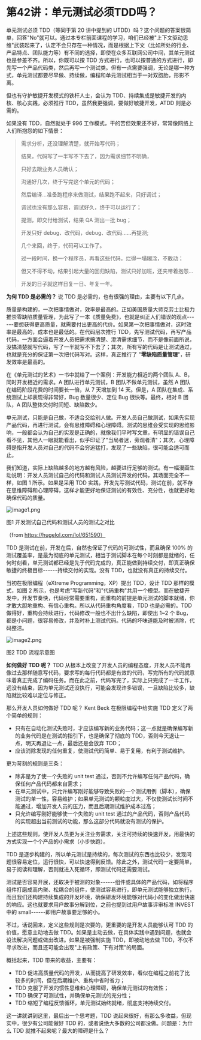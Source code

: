 # 第42讲：单元测试必须TDD吗？

单元测试必须 TDD（等同于第 20 讲中提到的 UTDD）吗？这个问题的答案很简单，回答"No"就可以。通过本专栏前面课程的学习，咱们已经被"上下文驱动思维"武装起来了，认定不会只存在一种情况，而是根据上下文（比如所处的行业、产品特点、团队能力等）有不同的选择，即使在众多互联网公司中间，其单元测试也是参差不齐。所以，你既可以按 TDD 方式进行，也可以按普通的方式进行，即先写一个产品代码类，然后再写一个测试类。但有一点需要强调，无论是哪一种方式，单元测试都要尽早做、持续做，编程和单元测试相当于一对双胞胎，形影不离。

但也有守护敏捷开发模式的铁杆人士，会认为 TDD、持续集成是敏捷开发的内核、核心实践，必须推行 TDD，虽然我更强调，要做好敏捷开发，ATDD 则是必需的。

如果没有 TDD，自然就处于 996 工作模式，干的苦但效果还不好，常常像网络上人们所抱怨的如下情景：
> 需求分析，还没理解清楚，就开始写代码；  
>
> 结果，代码写了一半写不下去了，因为需求细节不明确，  
>
> 只好去跟业务人员确认；  
>
> 沟通好几次，终于写完这个单元的代码；  
>
> 然后编译...准备跑程序来做测试，结果跑不起来，只好调试；  
>
> 调试也没有那么容易，调试好久，终于可以运行了；  
>
> 提测，即交付给测试，结果 QA 测出一批 bug；  
>
> 开发只好 debug、改代码，debug、改代码......再提测;  
>
> 几个来回，终于，代码可以工作了。  
>
> 过一段时间，换一个程序员，再看这些代码，烂得一塌糊涂，不敢动；  
>
> 但又不得不动，结果引起大量的回归缺陷，测试只好加班，还夹带着抱怨...  
>
> 开发的日子就这样日复一日、年复一年。

**为何 TDD 是必需的？** 说 TDD 是必需的，也有很强的理由，主要有以下几点。

质量是构建的，一次把事情做对，效率是最高的。正如美国质量大师克劳士比极力推崇零缺陷质量管理，为此写了一本《质量免费》，也就是纠正人们错误的观点------要想获得更高质量，就需要付出更高的代价。如果第一次把事情做对，这时效率是最高的，成本也是最低的。在代码层次推行 TDD，先写测试代码，再写产品代码，一方面会逼着开发人员把需求搞清楚、澄清需求细节，而不是像前面所说，没搞清楚就写代码，写了一半就写不下去了；其次，所有写的代码是让测试通过，也就是充分的保证第一次把代码写对。这样，真正推行了 "**零缺陷****质量****管理**"，研发效率是最高的。

在《单元测试的艺术》一书中就给了一个案例：开发能力相近的两个团队 A、B，同时开发相近的需求。A 团队进行单元测试，B 团队不做单元测试，虽然 A 团队在编码阶段花费的时间要长一倍，从 7 天增加到 14 天。但是，A 团队在集成、系统测试上却表现得非常好，Bug 数量很少、定位 Bug 很快等。最终，相对 B 团队，A 团队整体交付时间短、缺陷数少。

单元测试，只能是自己做，不适合交给别人做。开发人员自己做测试，如果先实现产品代码，再进行测试，会有思维障碍和心理障碍。测试的思维会受实现的思维影响，一般都会认为自己的实现是正确的，就像我们平时写文章，有明显的错误自己看不见，其他人一眼就能看出，似乎印证了"当局者迷，旁观者清"；其次，心理障碍是指开发人员对自己的代码不会穷追猛打，发现了一些缺陷，很可能会适可而止。

我们知道，实际上缺陷越多的地方越有风险，越要进行足够的测试。有一幅漫画生动说明：开发人员测试自己的代码和测试人员测试开发的代码，其场面完全不一样，如图 1 所示。如果是采用 TDD 实践，开发先写测试代码，测试在前，就不存在思维障碍和心理障碍，这样才能更好地保证测试的有效性、充分性，也就更好地确保代码的质量。


<Image alt="image1.png" src="https://s0.lgstatic.com/i/image/M00/13/C1/Ciqc1F7PlySAX5fdABjS4wfl1Hk940.png"/> 


图1 开发测试自己代码和测试人员的测试之对比  

（from https://hugelol.com/lol/651590）

TDD 是测试在前，开发在后，自然也保证了代码的可测试性，而且确保 100% 的测试覆盖率，是最为彻底的单元测试，相当于测试脚本在每个时刻都是就绪的，任何时刻看，单元测试都已经是先于代码完成的，真正能做到持续交付，即真正确保敏捷的终极目标------持续交付的实现。没有 TDD，也就没有真正的持续交付。

当初在极限编程（eXtreme Programming，XP）提出 TDD，设计 TDD 那样的模式，如图 2 所示，也是考虑"写新代码"和"代码重构"共用一个模型。而在敏捷开发中，开发节奏快，代码经常需要重构，而重构的前提是单元测试的脚本就绪，你才敢大胆地重构、有信心重构。所以从代码重构角度看，TDD 也是必需的。TDD 做得好，重构会持续进行，代码修改一般也不出什么缺陷，即使出 1\~2 个 Bug，都是小问题，很容易修改，并及时补上测试代码。代码的坏味道能及时被消除，代码整洁。


<Image alt="image2.png" src="https://s0.lgstatic.com/i/image/M00/13/C2/Ciqc1F7Pl0SAa0-cAACjemjMAWY981.png"/> 


图2 TDD 流程示意图

**如何做好 TDD 呢？** TDD 从根本上改变了开发人员的编程态度，开发人员不能再像过去那样随意写代码，要求写的每行代码都是有效的代码，写完所有的代码就意味着真正完成了编码任务。而在此之前，代码写完了，实际上只完成了一半工作，远没有结束，因为单元测试还没执行，可能会发现许多错误，一旦缺陷比较多，缺陷就比较难以定位与修正。

那么开发人员如何做好 TDD 呢？ Kent Beck 在极限编程中给实施 TDD 定义了两个简单的规则：

* 只有在自动化测试失败时，才应该编写新的业务代码；这一点就是确保编写新的业务代码是在测试的指引下，也是确保了彻底的 TDD，否则今天退让一点，明天再退让一点，最后还是会放弃 TDD；
* 应该消除发现的任何重复，使测试代码简单、易于复用，有利于测试维护。

更为苛刻的规则是三条：

* 除非是为了使一个失败的 unit test 通过，否则不允许编写任何产品代码，确保任何产品代码都来自需求；
* 在单元测试中，只允许编写刚好能够导致失败的一个测试用例（脚本），确保测试的单一性，容易维护；如果单元测试的颗粒度过大，不仅使测试长时间不能通过，增加开发人员的压力，而且后期测试维护成本过高；
* 只允许编写刚好能够使一个失败的 unit test 通过的产品代码，否则产品代码的实现超出当前测试的功能，那么这部分代码就没有测试的保护。

上述这些规则，使开发人员更为关注业务需求，关注可持续的快速开发，用最快的方式实现一个个产品的小需求（小步快跑）。

TDD 是逐步构建的，所以单元测试是持续的，每次测试的东西也比较少，发现问题很容易定位，运行很快，可以快速得到反馈。除此之外，测试代码一定要简单，易于阅读和理解，否则就进入死循环，即测试代码还需要测试。

测试是否容易开展，还取决于被测的对象------组件或具体的产品代码，如将程序组件打磨成高内聚、松耦合的组件，使测试容易进行，即单元测试能够独立执行，而且我们还构建持续集成的开发环境，确保研发环境能够对代码小的变化做出快速的响应。这也就要求用户故事分解到位，之前也提到过用户故事评审标准 INVEST 中的 small------即用户故事要足够的小。

不过，话说回来，定义这些规则是次要的，更重要的是开发人员能够认可 TDD 的价值，愿意主动地去做 TDD。如果是主动去做，在具体实践中遇到问题，也就会设法解决问题或做出改进。如果是被强制实施 TDD，即被动地去做 TDD，不仅不寻求改进，而且还可能会出现"上有政策、下有对策"的局面。

概括起来，TDD 带来的收益，主要有：

* TDD 促进高质量代码的开发，从而提高了研发效率，看似在编程之前花了比较多的时间，但在后期维护、重构中省时省力；
* TDD 克服了开发的惯性思维和心理障碍，确保单元测试的有效性；
* TDD 确保了可测试性，并确保单元测试的充分性；
* TDD 缩短了编程反馈循环，单元测试始终就绪，彻底支持持续交付。

这一讲就讲到这里，最后出一个思考题，TDD 说起来很好，有那么多收益，但现实中，很少有公司能做好 TDD 的，或者说绝大多数的公司都没做。问题是：为什么 TDD 就推不起来呢？最大的障碍是什么？

